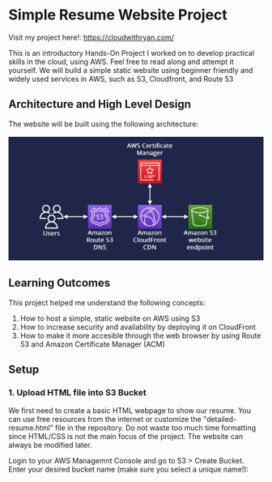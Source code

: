 # Simple Resume Website Project

Visit my project here!: https://cloudwithryan.com/

This is an introductory Hands-On Project I worked on to develop practical skills in the cloud, using AWS. Feel free to read along and attempt it yourself. We will build a simple static website using beginner friendly and widely used services in AWS, such as S3, Cloudfront, and Route 53

## Architecture and High Level Design

The website will be built using the following architecture: <br><br>
![My Image](images/architecture.png)

## Learning Outcomes

This project helped me understand the following concepts: <br>
1) How to host a simple, static website on AWS using S3
2) How to increase security and availability by deploying it on CloudFront
3) How to make it more accesible through the web browser by using Route 53 and Amazon Certificate Manager (ACM)

## Setup
### 1. Upload HTML file into S3 Bucket 
We first need to create a basic HTML webpage to show our resume. You can use free resources from the internet or customize the "detailed-resume.html" file in the repository. Do not waste too much time formatting since HTML/CSS is not the main focus of the project. The website can always be modified later. <br>

Login to your AWS Managemnt Console and go to S3 > Create Bucket. Enter your desired bucket name (make sure you select a unique name!):
